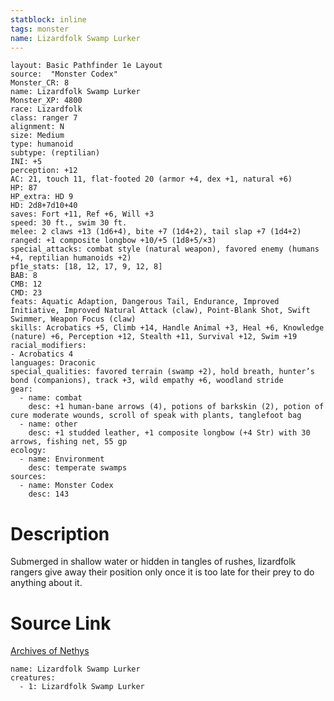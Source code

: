 ```yaml
---
statblock: inline
tags: monster
name: Lizardfolk Swamp Lurker
---
```

```statblock
layout: Basic Pathfinder 1e Layout
source:  "Monster Codex"
Monster_CR: 8
name: Lizardfolk Swamp Lurker
Monster_XP: 4800
race: Lizardfolk
class: ranger 7
alignment: N
size: Medium
type: humanoid
subtype: (reptilian)
INI: +5
perception: +12
AC: 21, touch 11, flat-footed 20 (armor +4, dex +1, natural +6)
HP: 87
HP_extra: HD 9
HD: 2d8+7d10+40
saves: Fort +11, Ref +6, Will +3
speed: 30 ft., swim 30 ft.
melee: 2 claws +13 (1d6+4), bite +7 (1d4+2), tail slap +7 (1d4+2)
ranged: +1 composite longbow +10/+5 (1d8+5/×3)
special_attacks: combat style (natural weapon), favored enemy (humans +4, reptilian humanoids +2)
pf1e_stats: [18, 12, 17, 9, 12, 8]
BAB: 8
CMB: 12
CMD: 23
feats: Aquatic Adaption, Dangerous Tail, Endurance, Improved Initiative, Improved Natural Attack (claw), Point-Blank Shot, Swift Swimmer, Weapon Focus (claw)
skills: Acrobatics +5, Climb +14, Handle Animal +3, Heal +6, Knowledge (nature) +6, Perception +12, Stealth +11, Survival +12, Swim +19
racial_modifiers:
- Acrobatics 4
languages: Draconic
special_qualities: favored terrain (swamp +2), hold breath, hunter’s bond (companions), track +3, wild empathy +6, woodland stride
gear:
  - name: combat
    desc: +1 human-bane arrows (4), potions of barkskin (2), potion of cure moderate wounds, scroll of speak with plants, tanglefoot bag
  - name: other
    desc: +1 studded leather, +1 composite longbow (+4 Str) with 30 arrows, fishing net, 55 gp
ecology:
  - name: Environment
    desc: temperate swamps
sources:
  - name: Monster Codex
    desc: 143
```
# Description
Submerged in shallow water or hidden in tangles of rushes, lizardfolk rangers give away their position only once it is too late for their prey to do anything about it.
# Source Link
[Archives of Nethys](https://aonprd.com/MonsterDisplay.aspx?ItemName=Lizardfolk%20Swamp%20Lurker)
```encounter-table
name: Lizardfolk Swamp Lurker
creatures:
  - 1: Lizardfolk Swamp Lurker
```
